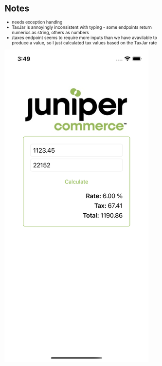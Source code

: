 
# Notes

* needs exception handlng
* TaxJar is annoyingly inconsistent with typing - some endpoints return numerics as string, others as numbers
* /taxes endpoint seems to require more inputs than we have avavilable to produce a value, so I just calculated tax values based on the TaxJar rate 



![screenshot](screenshot.png?raw=true "Screenshot")
